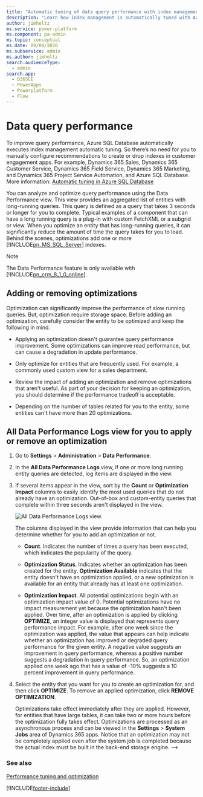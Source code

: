 ```yaml
---
title: "Automatic tuning of data query performance with index management"
description: "Learn how index management is automatically tuned with Azure SQL Database for better data query performance in Dynamics 365 apps"
author: jimholtz
ms.service: power-platform
ms.component: pa-admin
ms.topic: conceptual
ms.date: 09/04/2020
ms.subservice: admin
ms.author: jimholtz
search.audienceType: 
  - admin
search.app:
  - D365CE
  - PowerApps
  - Powerplatform
  - Flow
---
```

# Data query performance
To improve query performance, Azure SQL Database automatically executes index management automatic tuning. So there’s no need for you to manually configure recommendations to create or drop indexes in customer engagement apps. For example, Dynamics 365 Sales, Dynamics 365 Customer Service, Dynamics 365 Field Service, Dynamics 365 Marketing, and Dynamics 365 Project Service Automation, and Azure SQL Database. More information: [Automatic tuning in Azure SQL Database](/azure/sql-database/sql-database-automatic-tuning) 

You can analyze and optimize query performance using the Data Performance view. This view provides an aggregated list of entities with long-running queries. This query is defined as a query that takes 3 seconds or longer for you to complete. Typical examples of a component that can have a long running query is a plug-in with custom FetchXML or a subgrid or view. When you optimize an entity that has long-running queries, it can significantly reduce the amount of time the query takes for you to load. Behind the scenes, optimizations add one or more [!INCLUDE[pn_MS_SQL_Server](../includes/pn-ms-sql-server.md)] indexes.  

> [!NOTE]
>  The Data Performance feature is only available with [!INCLUDE[pn_crm_8_1_0_online](../includes/pn-crm-8-1-0-online.md)].  
  
## Adding or removing optimizations  
 Optimization can significantly improve the performance of slow running queries. But, optimization require storage space. Before adding an optimization, carefully consider the entity to be optimized and keep the following in mind.  
  
-   Applying an optimization doesn't guarantee query performance improvement. Some optimizations can improve read performance, but can cause a degradation in update performance.  
  
-   Only optimize for entities that are frequently used. For example, a commonly used custom view for a sales department.  
  
-   Review the impact of adding an optimization and remove optimizations that aren't useful. As part of your decision for keeping an optimization, you should determine if the performance tradeoff is acceptable.  
  
-   Depending on the number of tables related for you to the entity, some entities can't have more than 20 optimizations.  

  
## All Data Performance Logs view for you to apply or remove an optimization  
  
1. Go to **Settings** > **Administration** > **Data Performance**.  
  
2. In the **All Data Performance Logs** view, if one or more long running entity queries are detected, log items are displayed in the view. 
3. If several items appear in the view, sort by the **Count** or **Optimization Impact** columns to easily identify the most used queries that do not already have an optimization. Out-of-box and custom-entity queries that complete within three seconds aren't displayed in the view.  
  
   ![All Data Performance Logs view.](../admin/media/data-performance-logs-view.png "All Data Performance Logs view")  
  
    The columns displayed in the view provide information that can help you determine whether for you to add an optimization or not.  
  
   - **Count**. Indicates the number of times a query has been executed, which indicates the popularity of the query.  
  
   - **Optimization Status**. Indicates whether an optimization has been created for the entity. **Optimization Available** indicates that the entity doesn't have an optimization applied, or a new optimization is available for an entity that already has at least one optimization.  
  
   - **Optimization Impact**. All potential optimizations begin with an optimization impact value of 0. Potential optimizations have no impact measurement yet because the optimization hasn't been applied. Over time, after an optimization is applied by clicking **OPTIMIZE**, an  integer value is displayed that represents query performance impact. For example, after one  week since the optimization was applied, the value that appears can help indicate whether an optimization has improved or degraded query performance for the given entity. A negative value suggests an improvement in query performance, whereas a positive number suggests a degradation in query performance. So,  an optimization applied one week ago that has a value of -10% suggests a 10 percent improvement in query performance.  
  
3. Select the entity that you want for you to create an optimization for, and then click **OPTIMIZE**.  To remove an applied optimization, click **REMOVE OPTIMIZATION**.  
  
   Optimizations take effect immediately after they are applied. However, for entities that have large tables, it can take two or more hours before the optimization fully takes effect. Optimizations are processed as an asynchronous process and can be viewed in the **Settings** > **System Jobs** area of Dynamics 365 apps. Notice that an optimization may not be completely applied even after the system job is completed because the actual index must be built in the back-end storage engine.  -->
  
### See also  
 [Performance tuning and optimization](../admin/performance-tuning-and-optimization.md)   


[!INCLUDE[footer-include](../includes/footer-banner.md)]
